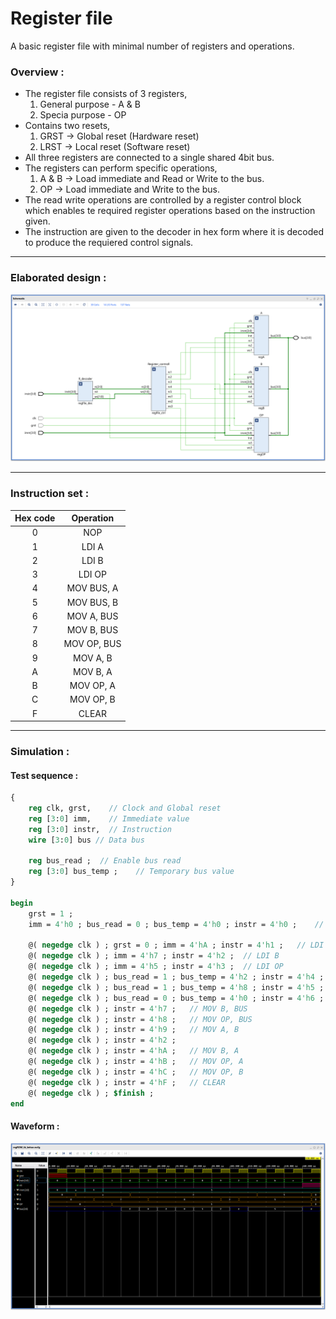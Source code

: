 # **Register file**

A basic register file with minimal number of registers and operations.

### **Overview :**
- The register file consists of 3 registers,
    1. General purpose - A & B
    2. Specia purpose - OP
- Contains two resets,
    1. GRST -> Global reset (Hardware reset)
    2. LRST -> Local reset (Software reset)
- All three registers are connected to a single shared 4bit bus.
- The registers can perform specific operations,
    1. A & B  -> Load immediate and Read or Write to the bus.
    2. OP -> Load immediate and Write to the bus.
- The read write operations are controlled by a register control block which enables te required register operations based on the instruction given.
- The instruction are given to the decoder in hex form where it is decoded to produce the requiered control signals.

---

### **Elaborated design :**
![Failed to load the image](./schematics/schematic.png "Loading...")

---
 
### **Instruction set :**

| Hex code | Operation          |
|:--------:|:------------------:|
| 0        | NOP                |
| 1        | LDI A              |
| 2        | LDI B              |
| 3        | LDI OP             |
| 4        | MOV BUS, A         |
| 5        | MOV BUS, B         |
| 6        | MOV A, BUS         |
| 7        | MOV B, BUS         |
| 8        | MOV OP, BUS        |
| 9        | MOV A, B           |
| A        | MOV B, A           |
| B        | MOV OP, A          |
| C        | MOV OP, B          |
| F        | CLEAR              |

---

### **Simulation :**

#### **Test sequence :**
```sv ,
{
    reg clk, grst,    // Clock and Global reset
    reg [3:0] imm,    // Immediate value
    reg [3:0] instr,  // Instruction
    wire [3:0] bus // Data bus
    
    reg bus_read ;  // Enable bus read
    reg [3:0] bus_temp ;    // Temporary bus value
}

begin
    grst = 1 ;
    imm = 4'h0 ; bus_read = 0 ; bus_temp = 4'h0 ; instr = 4'h0 ;    // NOP

    @( negedge clk ) ; grst = 0 ; imm = 4'hA ; instr = 4'h1 ;   // LDI A
    @( negedge clk ) ; imm = 4'h7 ; instr = 4'h2 ;  // LDI B
    @( negedge clk ) ; imm = 4'h5 ; instr = 4'h3 ;  // LDI OP
    @( negedge clk ) ; bus_read = 1 ; bus_temp = 4'h2 ; instr = 4'h4 ;  // MOV BUS, A
    @( negedge clk ) ; bus_read = 1 ; bus_temp = 4'h8 ; instr = 4'h5 ;  // MOV BUS, B
    @( negedge clk ) ; bus_read = 0 ; bus_temp = 4'h0 ; instr = 4'h6 ;  // MOV A, BUS
    @( negedge clk ) ; instr = 4'h7 ;   // MOV B, BUS
    @( negedge clk ) ; instr = 4'h8 ;   // MOV OP, BUS
    @( negedge clk ) ; instr = 4'h9 ;   // MOV A, B
    @( negedge clk ) ; instr = 4'h2 ;
    @( negedge clk ) ; instr = 4'hA ;   // MOV B, A
    @( negedge clk ) ; instr = 4'hB ;   // MOV OP, A
    @( negedge clk ) ; instr = 4'hC ;   // MOV OP, B
    @( negedge clk ) ; instr = 4'hF ;   // CLEAR
    @( negedge clk ) ; $finish ;
end
```

#### **Waveform :**

![Failed to load the image](./waveform/waveform.png "Loading...")